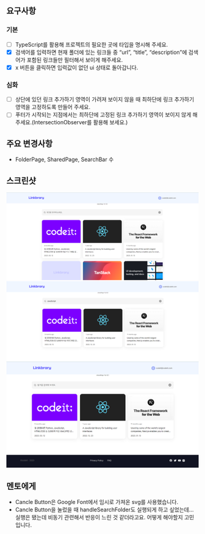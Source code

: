 ## 요구사항

### 기본

- [ ] TypeScript를 활용해 프로젝트의 필요한 곳에 타입을 명시해 주세요.
- [x] 검색어를 입력하면 현재 폴더에 있는 링크들 중 “url”, “title”, “description”에 검색어가 포함된 링크들만 필터해서 보이게 해주세요.
- [x] x 버튼을 클릭하면 입력값이 없던 ui 상태로 돌아갑니다.

### 심화

- [ ] 상단에 있던 링크 추가하기 영역이 가려져 보이지 않을 때 최하단에 링크 추가하기 영역을 고정하도록 만들어 주세요.
- [ ] 푸터가 시작되는 지점에서는 최하단에 고정된 링크 추가하기 영역이 보이지 않게 해주세요.(IntersectionObserver를 활용해 보세요.)

## 주요 변경사항

- FolderPage, SharedPage, SearchBar 수

## 스크린샷

![image](/screenshots/folderPage.png)
![image](/screenshots/folderPage2.png)
![image](/screenshots/folderPage3.png)

## 멘토에게

- Cancle Button은 Google Font에서 임시로 가져온 svg를 사용했습니다.
- Cancle Button을 눌렀을 때 handleSearchFolder도 실행되게 하고 싶었는데... 실행은 됐는데 비동기 관련해서 반응이 느린 것 같더라고요. 어떻게 해야할지 고민입니다.
